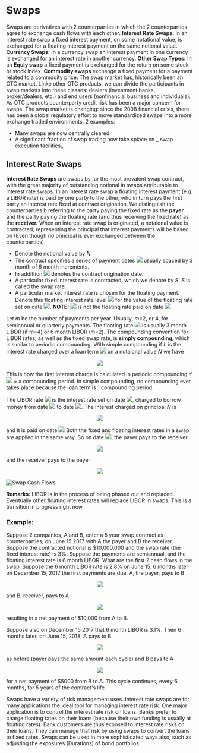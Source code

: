 # Swaps
Swaps are derivatives with 2 counterparties in which the 2 counterparties agree to exchange cash flows with each other.
__Interest Rate Swaps:__ In an interest rate swap a fixed interest payment, on some notational value, is exchanged for a floating interest payment on the same notional value.
__Currency Swaps:__ In a currency swap an interest payment in one currency is exchanged for an interest rate in another currency. 
__Other Swap Types:__ In an __Equiy swap__ a fixed payment is exchanged for the return on some stock or stock index. __Commodity swaps__ exchange a fixed payment for a payment related to a commodity price.
The swap market has, historically been an OTC market. Linke other OTC products, we can divide the participants in swap markets into these classes: dealers (investment banks, broker/dealers, etc.) and end users (nonfinancial business and individuals). As OTC products counterparty credit risk has been a major concern for swaps. The swap market is changing: since the 2008 financial crisis, there has been a global regulatory effort to move standardized swaps into a more exchange traded environments. 2 examples:
- Many swaps are now centrally cleared.
- A significant fraction of swap trading now take splace on _ swap execution facilities_.

## Interest Rate Swaps
__Interest Rate Swaps__ are swaps by far the most prevalent swap contract, with the great majority of outstanding notional in swaps attributable to interest rate swaps. In an interest rate swap a floating interest payment (e.g. a LIBOR rate) is paid by one party to the other, who in turn pays the first party an interest rate fixed at contract origination. We distinguish the counterparties b referring to the party paying the fixed rate as the __payer__ and the party paying the floating rate (and thus receiving the fixed rate) as the __receiver.__ 
When an interest rate swap is originated, a notaional value is contracted, representing the principal that interest payments will be based on (Even though no principal is ever exchanged between the counterparties).
- Denote the notional value by _N_.
- The contract specifies a series of payment dates <img src="https://render.githubusercontent.com/render/math?math={t_i}_{i=1}^I"> usually spaced by 3 month of 6 month increments.
- In addittion <img src="https://render.githubusercontent.com/render/math?math=t_0"> denotes the contract origination date.
- A particular fixed interest rate is contracted, which we denote by _S_. _S_ is called the swap rate.
- A particular market interest rate is chosen for the floating payment. Denote this floating interest rate level <img src="https://render.githubusercontent.com/render/math?math=L_i"> for the value of the floating rate set on date <img src="https://render.githubusercontent.com/render/math?math=t_i">. __NOTE:__ <img src="https://render.githubusercontent.com/render/math?math=L_i"> is not the floating rate paid on date <img src="https://render.githubusercontent.com/render/math?math=t_i">

Let _m_ be the number of payments per year. Usually, _m_=2, or 4, for semiannual or quarterly payments. The floating rate <img src="https://render.githubusercontent.com/render/math?math=L_i"> is usually 3 month LIBOR (if m=4) or 6 month LIBOR (m=2). The compounding convention for LIBOR rates, as well as the fixed swap rate, is __simply compounding__, which is similar to periodic compounding. 
With simple compounding if _L_ is the interest rate charged over a loan term <img src="https://render.githubusercontent.com/render/math?math=\tau"> on a notaional value _N_ we have

<p align="center">
<img src="https://render.githubusercontent.com/render/math?math=Total\:\:Interest\:\:Charged = \tau LN">
</p>

This is how the first interest charge is calculated in periodic compounding if <img src="https://render.githubusercontent.com/render/math?math=\tau"> = a compounding period. In simple compounding, no compounding ever takes place because the loan term is 1 compounding period.

The LIBOR rate <img src="https://render.githubusercontent.com/render/math?math=L_{i-1}"> is the interest rate set on date <img src="https://render.githubusercontent.com/render/math?math=t_{i-1}">, charged to borrow money from date <img src="https://render.githubusercontent.com/render/math?math=t_{i-1}"> to date <img src="https://render.githubusercontent.com/render/math?math=t_i">. The interest charged on principal _N_ is

<p align="center">
<img src="https://render.githubusercontent.com/render/math?math=(t_i - t_{i-1})L_{i-1}N">
</p>

and it is paid on date <img src="https://render.githubusercontent.com/render/math?math=t_i">
Both the fixed and floating interest rates in a swap are applied in the same way. So on date <img src="https://render.githubusercontent.com/render/math?math=t_i">, the payer pays to the receiver

<p align="center">
<img src="https://render.githubusercontent.com/render/math?math=\frac{S}{m}N">
</p>

and the receiver pays to the payer

<p align="center">
<img src="https://render.githubusercontent.com/render/math?math=\frac{L_{i-1}}{m}N">
</p>

<img src="../Images/S4-Swap_CashFlows.PNG" alt="Swap Cash Flows"/>

__Remarks:__ LIBOR is in the process of being phased out and replaced. Eventually other floating interest rates will replace LIBOR in swaps. This is a transition in progress right now.

### Example:
Suppose 2 companies, A and B, enter a 5 year swap contract as counterparties, on June 15 2017 with A the payer and B the receiver. Suppose the contracted notional is $10,000,000 and the swap rate (the fixed interest rate) is 3%. Suppose the payments are semiannual, and the floating interest rate is 6 month LIBOR. What are the first 2 cash flows in the swap.
Suppose the 6 month LIBOR rate is 2.8% on June 15. 6 months later on December 15, 2017 the first payments are due.
A, the payer, pays to B

<p align="center">
<img src="https://render.githubusercontent.com/render/math?math=\FRAC{0.03}{2} (10000000) = 150000">
</p>

and B, receiver, pays to A

<p align="center">
<img src="https://render.githubusercontent.com/render/math?math=\frac{0.028}{2}(10000000) = 140000">
</p>

resulting in a net payment of $10,000 from A to B.

Suppose also on December 15 2017 that 6 month LIBOR is 3.1%. Then 6 months later, on June 15, 2018, A pays to B

<p align="center">
<img src="https://render.githubusercontent.com/render/math?math=\frac{0.03}{2}(10000000) = 150000">
</p>

as before (payer pays the same amount each cycle) and B pays to A

<p align="center">
<img src="https://render.githubusercontent.com/render/math?math=\frac{0.031}{2}(10000000) = 155000">
</p>

for a net payment of $5000 from B to A. This cycle continues, every 6 months, for 5 years of the contract's life.


Swaps have a variety of risk management uses. Interest rate swaps are for many applications the ideal tool for managing interest rate risk. One major application is to control the interest rate risk on loans. Banks prefer to charge floating rates on their loans (because their own funding is usually at floating rates). Bank customers are thus exposed to interest rate risks on their loans. They can manage that risk by using swaps to convert the loans to fixed rates. Swaps can be used in more sophisticated ways also, such as adjusting the exposures (Durations) of bond portfolios.
